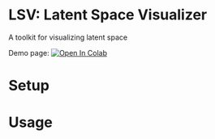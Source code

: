 LSV: Latent Space Visualizer
====
A toolkit for visualizing latent space

Demo page: [![Open In Colab](https://colab.research.google.com/assets/colab-badge.svg)](https://colab.research.google.com/drive/1xPM_jG0PpLHjdv2YT08bzX8X80OXRHGS?usp=sharing)

# Setup

# Usage
